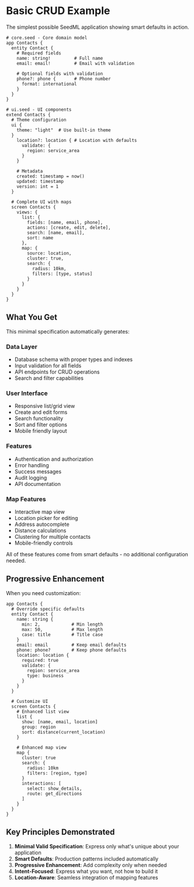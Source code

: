 # Basic CRUD Example

The simplest possible SeedML application showing smart defaults in action.

```seedml
# core.seed - Core domain model
app Contacts {
  entity Contact {
    # Required fields
    name: string!         # Full name
    email: email!         # Email with validation
    
    # Optional fields with validation
    phone?: phone {       # Phone number
      format: international
    }
  }
}

# ui.seed - UI components
extend Contacts {
  # Theme configuration
  ui {
    theme: "light"  # Use built-in theme
  }
    location?: location { # Location with defaults
      validate: {
        region: service_area
      }
    }
    
    # Metadata
    created: timestamp = now()
    updated: timestamp
    version: int = 1
  }

  # Complete UI with maps
  screen Contacts {
    views: {
      list: {
        fields: [name, email, phone],
        actions: [create, edit, delete],
        search: [name, email],
        sort: name
      },
      map: {
        source: location,
        cluster: true,
        search: {
          radius: 10km,
          filters: [type, status]
        }
      }
    }
  }
}
```

## What You Get

This minimal specification automatically generates:

### Data Layer
- Database schema with proper types and indexes
- Input validation for all fields
- API endpoints for CRUD operations
- Search and filter capabilities

### User Interface
- Responsive list/grid view
- Create and edit forms 
- Search functionality
- Sort and filter options
- Mobile friendly layout

### Features
- Authentication and authorization
- Error handling
- Success messages
- Audit logging
- API documentation

### Map Features
- Interactive map view
- Location picker for editing
- Address autocomplete
- Distance calculations
- Clustering for multiple contacts
- Mobile-friendly controls

All of these features come from smart defaults - no additional configuration needed.

## Progressive Enhancement

When you need customization:

```seedml
app Contacts {
  # Override specific defaults
  entity Contact {
    name: string {
      min: 2,            # Min length
      max: 50,           # Max length
      case: title        # Title case
    }
    email: email         # Keep email defaults
    phone: phone?        # Keep phone defaults
    location: location {
      required: true
      validate: {
        region: service_area
        type: business
      }
    }
  }

  # Customize UI
  screen Contacts {
    # Enhanced list view
    list {
      show: [name, email, location]
      group: region
      sort: distance(current_location)
    }
    
    # Enhanced map view
    map {
      cluster: true
      search: {
        radius: 10km
        filters: [region, type]
      }
      interactions: [
        select: show_details,
        route: get_directions
      ]
    }
  }
}
```

## Key Principles Demonstrated

1. **Minimal Valid Specification**: Express only what's unique about your application
2. **Smart Defaults**: Production patterns included automatically
3. **Progressive Enhancement**: Add complexity only when needed
4. **Intent-Focused**: Express what you want, not how to build it
5. **Location-Aware**: Seamless integration of mapping features
